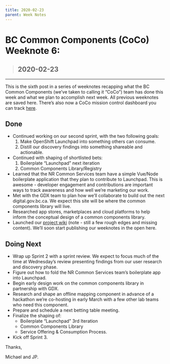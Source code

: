 ```yaml
---
title: 2020-02-23
parent: Week Notes
---
```

# BC Common Components (CoCo) Weeknote 6:
> ## 2020-02-23
___

This is the sixth post in a series of weeknotes recapping what the BC Common Components (we’ve taken to calling it “CoCo”) team has done this week and what we plan to accomplish next week. All previous weeknotes are saved here. There’s also now a CoCo mission control dashboard you can track [here](https://trello.com/b/vqqXYk3l/common-components-mission-control).
 
## Done
- Continued working on our second sprint, with the two following goals: 
  1. Make OpenShift Launchpad into something others can consume.
  1. Distill our discovery findings into something shareable and actionable.
- Continued with shaping of shortlisted bets:
  1. Boilerplate “Launchpad” next iteration
  1. Common Components Library/Registry
- Learned that the NR Common Services team have a simple Vue/Node boilerplate application that they plan to contribute to Launchpad. This is awesome - developer engagement and contributions are important ways to track awareness and how well we’re marketing our work. 
- Met with the GDX team to plan how we’ll collaborate to build out the next digital[]().gov.bc.ca. We expect this site will be where the common components library will live.
- Researched app stores, marketplaces and cloud platforms to help inform the conceptual design of a common components library.
- Launched our [project wiki](https://bcgov.github.io/common-components-wiki) (note - still a few rough edges and missing content). We’ll soon start publishing our weeknotes in the open here.
           
## Doing Next
- Wrap up Sprint 2 with a sprint review.  We expect to focus much of the time at Wednesday’s review presenting findings from our user research and discovery phase.
- Figure out how to fold the NR Common Services team’s boilerplate app into Launchpad.
- Begin early design work on the common components library in partnership with GDX.
- Research and shape an offline mapping component in advance of a hackathon we’re co-hosting in early March with a few other lab teams who need this component.
- Prepare and schedule a next betting table meeting. 
- Finalize the shaping of:
  - Boilerplate “Launchpad” 3rd Iteration
  - Common Components Library
  - Service Offering & Consumption Process.
- Kick off Sprint 3.
 
Thanks,
 
Michael and JP.